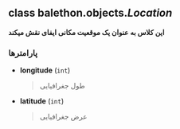 ## class balethon.objects.*Location*

**این کلاس به عنوان یک موقعیت مکانی ایفای نقش میکند**

### پارامترها

- **longitude** (`int`)
    > طول جغرافیایی

- **latitude** (`int`)
    > عرض جغرافیایی